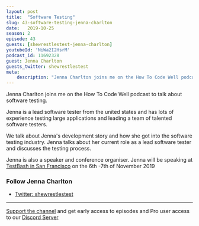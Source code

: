 ```yaml
---
layout: post
title:  "Software Testing"
slug: 43-software-testing-jenna-charlton
date:   2019-10-25
season: 2
episode: 43
guests: [shewrestlestest-jenna-charlton]
youtubeId: 'NiWa2I2HsrM'
podcast_id: 11692328
guest: Jenna Charlton
guests_twitter: shewrestlestest
meta:
    description: "Jenna Charlton joins me on the How To Code Well podcast to talk about software testing."
---
```

Jenna Charlton joins me on the How To Code Well podcast to talk about software testing.

Jenna is a lead software tester from the united states and has lots of experience testing large applications and leading a team of talented software testers.

We talk about Jenna's development story and how she got into the software testing industry.  Jenna talks about her current role as a lead software tester and discusses the testing process.

Jenna is also a speaker and conference organiser. Jenna will be speaking at [TestBash in San Francisco](https://www.ministryoftesting.com/events/testbash-san-francisco-2019) on the 6th -7th of November 2019

### Follow Jenna Charlton
- [Twitter: shewrestlestest](https://twitter.com/shewrestlestest)

-------------------------------

[Support the channel](https://www.patreon.com/howToCodeWell) and get early access to episodes and Pro user access to our [Discord Server](https://howtocodewell.net/discord)
